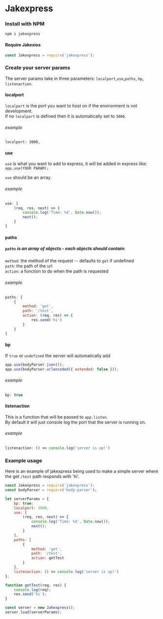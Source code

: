 # Jakexpress

### Install with NPM

`npm i jakexpress`

#### Require Jakexios

``` javascript
const Jakexpress = require('jakexpress');
```

### Create your server params

The server params take in three parameters: `localport`,`use`,`paths`, `bp`, `listenaction`.

#### localport

`localport` is the port you want to host on if the environment is not development.  
If no `localport` is defined then it is automatically set to `3000`.

###### example

`localport: 3000,`

#### use

`use` is what you want to add to express, it will be added in express like:
`app.use(YOUR PARAM);`

`use` should be an array.

###### example

``` javascript
use: [
    (req, res, next) => {
        console.log('Time: %d', Date.now());
        next();
    }
]
```

#### paths

##### `paths` is an array of objects - each objects should contain: 
   
`method`: the method of the request  -- defaults to `get` if undefined  
`path`: the path of the url  
`action`: a function to do when the path is requested  

###### example

```javascript
paths: [
    {
        method: 'get',
        path: '/test',
        action: (req, res) => {
            res.send('hi')
        }
    }
]
```

#### bp

If `true` or `undefined` the server will automatically add  
``` javascript
app.use(bodyParser.json());
app.use(bodyParser.urlencoded({ extended: false }));
```

###### example

``` javascript
bp: true
```

#### listenaction

This is a function that will be passed to `app.listen`.  
By default it will just console log the port that the server is running on.

###### example

``` javascript
listenaction: () => console.log('server is up!')
```

### Example usage

Here is an example of jakexpress being used to make a simple server where the get `/test` path responds with 'hi'.

```javascript
const Jakexpress = require('jakexpress');
const bodyParser = require('body-parser');

let serverParams = {
    bp: true;
    localport: 3000,
    use: [
        (req, res, next) => {
            console.log('Time: %d', Date.now());
            next();
        }
    ],
    paths: [
        {
            method: 'get',
            path: '/test',
            action: getTest
        }
    ],
    listenaction: () => console.log('server is up!')
};

function getTest(req, res) {
    console.log(req);
    res.send('hi');
}

const server = new Jakexpress();
server.load(serverParams);
```


